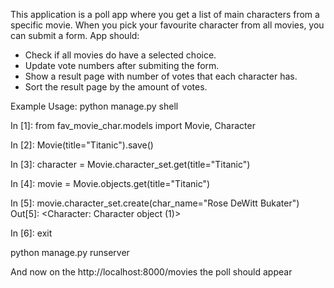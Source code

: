 This application is a poll app where you get a list of main characters from a specific movie. 
When you pick your favourite character from all movies, you can submit a form.
App should: 
  - Check if all movies do have a selected choice. 
  - Update vote numbers after submiting the form.
  - Show a result page with number of votes that each character has.
  - Sort the result page by the amount of votes.

Example Usage:
python manage.py shell

In [1]: from fav_movie_char.models import Movie, Character

In [2]: Movie(title="Titanic").save()

In [3]: character = Movie.character_set.get(title="Titanic")

In [4]: movie = Movie.objects.get(title="Titanic")

In [5]: movie.character_set.create(char_name="Rose DeWitt Bukater")
Out[5]: <Character: Character object (1)>

In [6]: exit 

python manage.py runserver

And now on the http://localhost:8000/movies the poll should appear
